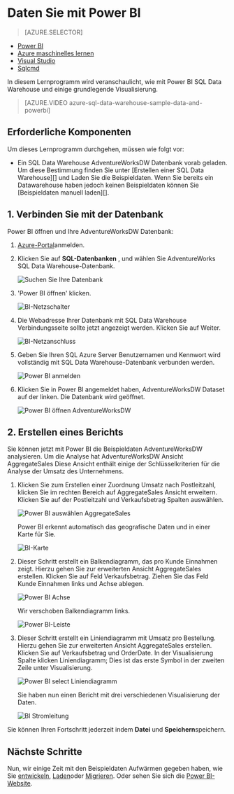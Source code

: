 <properties
   pageTitle="Daten Sie SQL Data Warehouse mit Power BI Microsoft Azure"
   description="Daten Sie SQL Data Warehouse mit Power BI"
   services="sql-data-warehouse"
   documentationCenter="NA"
   authors="lodipalm"
   manager="barbkess"
   editor="" />

<tags
   ms.service="sql-data-warehouse"
   ms.devlang="NA"
   ms.topic="get-started-article"
   ms.tgt_pltfrm="NA"
   ms.workload="data-services"
   ms.date="06/16/2016"
   ms.author="lodipalm;barbkess;sonyama" />

# <a name="visualize-data-with-power-bi"></a>Daten Sie mit Power BI

> [AZURE.SELECTOR]
- [Power BI](sql-data-warehouse-get-started-visualize-with-power-bi.md)
- [Azure maschinelles lernen](sql-data-warehouse-get-started-analyze-with-azure-machine-learning.md)
- [Visual Studio](sql-data-warehouse-query-visual-studio.md)
- [Sqlcmd](sql-data-warehouse-get-started-connect-sqlcmd.md) 

In diesem Lernprogramm wird veranschaulicht, wie mit Power BI SQL Data Warehouse und einige grundlegende Visualisierung.

> [AZURE.VIDEO azure-sql-data-warehouse-sample-data-and-powerbi]

## <a name="prerequisites"></a>Erforderliche Komponenten

Um dieses Lernprogramm durchgehen, müssen wie folgt vor:

- Ein SQL Data Warehouse AdventureWorksDW Datenbank vorab geladen. Um diese Bestimmung finden Sie unter [Erstellen einer SQL Data Warehouse][] und Laden Sie die Beispieldaten. Wenn Sie bereits ein Datawarehouse haben jedoch keinen Beispieldaten können Sie [Beispieldaten manuell laden][].


## <a name="1-connect-to-your-database"></a>1. Verbinden Sie mit der Datenbank

Power BI öffnen und Ihre AdventureWorksDW Datenbank:

1. [Azure-Portal][]anmelden.
2. Klicken Sie auf **SQL-Datenbanken** , und wählen Sie AdventureWorks SQL Data Warehouse-Datenbank.

    ![Suchen Sie Ihre Datenbank][1]

3. 'Power BI öffnen' klicken.

    ![BI-Netzschalter][2]

4. Die Webadresse Ihrer Datenbank mit SQL Data Warehouse Verbindungsseite sollte jetzt angezeigt werden. Klicken Sie auf Weiter.

    ![BI-Netzanschluss][3]

6. Geben Sie Ihren SQL Azure Server Benutzernamen und Kennwort wird vollständig mit SQL Data Warehouse-Datenbank verbunden werden.

    ![Power BI anmelden][4]

7. Klicken Sie in Power BI angemeldet haben, AdventureWorksDW Dataset auf der linken. Die Datenbank wird geöffnet.

    ![Power BI öffnen AdventureWorksDW][5]



## <a name="2-create-a-report"></a>2. Erstellen eines Berichts

Sie können jetzt mit Power BI die Beispieldaten AdventureWorksDW analysieren. Um die Analyse hat AdventureWorksDW Ansicht AggregateSales Diese Ansicht enthält einige der Schlüsselkriterien für die Analyse der Umsatz des Unternehmens.

1. Klicken Sie zum Erstellen einer Zuordnung Umsatz nach Postleitzahl, klicken Sie im rechten Bereich auf AggregateSales Ansicht erweitern. Klicken Sie auf der Postleitzahl und Verkaufsbetrag Spalten auswählen.

    ![Power BI auswählen AggregateSales][6]

    Power BI erkennt automatisch das geografische Daten und in einer Karte für Sie.

    ![BI-Karte][7]

2. Dieser Schritt erstellt ein Balkendiagramm, das pro Kunde Einnahmen zeigt. Hierzu gehen Sie zur erweiterten Ansicht AggregateSales erstellen. Klicken Sie auf Feld Verkaufsbetrag. Ziehen Sie das Feld Kunde Einnahmen links und Achse ablegen.

    ![Power BI Achse][8]

    Wir verschoben Balkendiagramm links.

    ![Power BI-Leiste][9]

3. Dieser Schritt erstellt ein Liniendiagramm mit Umsatz pro Bestellung. Hierzu gehen Sie zur erweiterten Ansicht AggregateSales erstellen. Klicken Sie auf Verkaufsbetrag und OrderDate. In der Visualisierung Spalte klicken Liniendiagramm; Dies ist das erste Symbol in der zweiten Zeile unter Visualisierung.

    ![Power BI select Liniendiagramm][10]

    Sie haben nun einen Bericht mit drei verschiedenen Visualisierung der Daten.

    ![BI Stromleitung][11]

Sie können Ihren Fortschritt jederzeit indem **Datei** und **Speichern**speichern.

## <a name="next-steps"></a>Nächste Schritte
Nun, wir einige Zeit mit den Beispieldaten Aufwärmen gegeben haben, wie Sie [entwickeln][], [Laden][]oder [Migrieren][]. Oder sehen Sie sich die [Power BI-Website][].

<!--Image references-->
[1]: media/sql-data-warehouse-get-started-visualize-with-power-bi/pbi-find-database.png
[2]: media/sql-data-warehouse-get-started-visualize-with-power-bi/pbi-button.png
[3]: media/sql-data-warehouse-get-started-visualize-with-power-bi/pbi-connect-to-azure.png
[4]: media/sql-data-warehouse-get-started-visualize-with-power-bi/pbi-sign-in.png
[5]: media/sql-data-warehouse-get-started-visualize-with-power-bi/pbi-open-adventureworks.png
[6]: media/sql-data-warehouse-get-started-visualize-with-power-bi/pbi-aggregatesales.png
[7]: media/sql-data-warehouse-get-started-visualize-with-power-bi/pbi-map.png
[8]: media/sql-data-warehouse-get-started-visualize-with-power-bi/pbi-chooseaxis.png
[9]: media/sql-data-warehouse-get-started-visualize-with-power-bi/pbi-bar.png
[10]: media/sql-data-warehouse-get-started-visualize-with-power-bi/pbi-prepare-line.png
[11]: media/sql-data-warehouse-get-started-visualize-with-power-bi/pbi-line.png
[12]: media/sql-data-warehouse-get-started-visualize-with-power-bi/pbi-save.png

<!--Article references-->
[Migrieren]: sql-data-warehouse-overview-migrate.md
[Entwickeln]: sql-data-warehouse-overview-develop.md
[Laden]: sql-data-warehouse-overview-load.md
[Laden Sie Beispieldaten manuell]: sql-data-warehouse-load-sample-databases.md
[connecting to SQL Data Warehouse]: sql-data-warehouse-integrate-power-bi.md
[Erstellen Sie ein SQL Datawarehouse]: sql-data-warehouse-get-started-provision.md

<!--Other-->
[Azure-portal]: https://portal.azure.com/
[Power BI-website]: http://www.powerbi.com/
